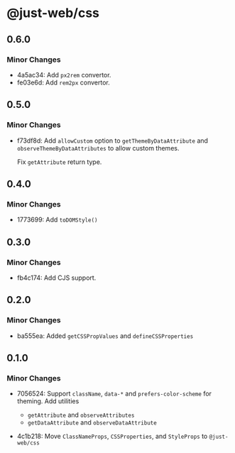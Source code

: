 # @just-web/css

## 0.6.0

### Minor Changes

- 4a5ac34: Add `px2rem` convertor.
- fe03e6d: Add `rem2px` convertor.

## 0.5.0

### Minor Changes

- f73df8d: Add `allowCustom` option to `getThemeByDataAttribute` and `observeThemeByDataAttributes` to allow custom themes.

  Fix `getAttribute` return type.

## 0.4.0

### Minor Changes

- 1773699: Add `toDOMStyle()`

## 0.3.0

### Minor Changes

- fb4c174: Add CJS support.

## 0.2.0

### Minor Changes

- ba555ea: Added `getCSSPropValues` and `defineCSSProperties`

## 0.1.0

### Minor Changes

- 7056524: Support `className`, `data-*` and `prefers-color-scheme` for theming.
  Add utilities

  - `getAttribute` and `observeAttributes`
  - `getDataAttribute` and `observeDataAttribute`

- 4c1b218: Move `ClassNameProps`, `CSSProperties`, and `StyleProps` to `@just-web/css`
